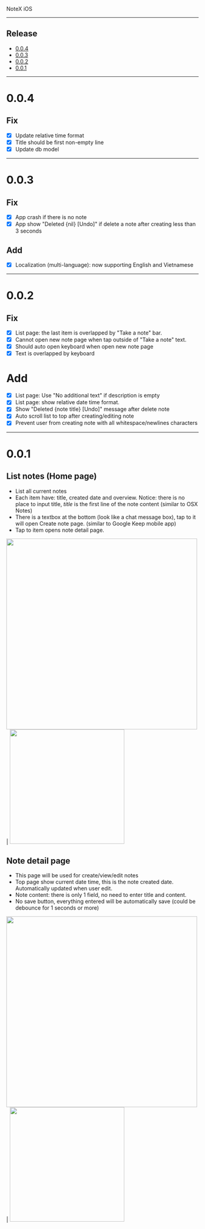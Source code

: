NoteX iOS

---

## Release
- [0.0.4](#004)
- [0.0.3](#003)
- [0.0.2](#002)
- [0.0.1](#001)

---

# 0.0.4

## Fix
- [x] Update relative time format
- [x] Title should be first non-empty line
- [x] Update db model

---

# 0.0.3

## Fix
- [x] App crash if there is no note
- [x] App show "Deleted {nil} [Undo]" if delete a note after creating less than 3 seconds

## Add
- [x] Localization (multi-language): now supporting English and Vietnamese

---

# 0.0.2

## Fix
- [x] List page: the last item is overlapped by "Take a note" bar.
- [x] Cannot open new note page when tap outside of "Take a note" text.
- [x] Should auto open keyboard when open new note page
- [x] Text is overlapped by keyboard

# Add
- [x] List page: Use "No additional text" if description is empty
- [x] List page: show relative date time format.
- [x] Show "Deleted {note title} [Undo]" message after delete note
- [x] Auto scroll list to top after creating/editing note
- [x] Prevent user from creating note with all whitespace/newlines characters

---

# 0.0.1

## List notes (Home page)
- List all current notes
- Each item have: title, created date and overview. Notice: there is no place to input title, *title* is the first line of the note content (similar to OSX Notes)
- There is a textbox at the bottom (look like a chat message box), tap to it will open Create note page. (similar to Google Keep mobile app)
- Tap to item opens note detail page.

<img src="https://user-images.githubusercontent.com/4214509/39516306-c44b59ce-4e26-11e8-85ae-750dfb43eaac.png" width="500"> | <img src="https://www.upanhtocdo.com/images/2018/05/29/Screen-Shot-2018-05-29-at-9.41.06-PM.png" width="300">

## Note detail page
- This page will be used for create/view/edit notes
- Top page show current date time, this is the note created date. Automatically updated when user edit.
- Note content: there is only 1 field, no need to enter title and content.
- No save button, everything entered will be automatically save (could be debounce for 1 seconds or more)

<img src="https://user-images.githubusercontent.com/4214509/39516344-de1085aa-4e26-11e8-8e31-72b413707387.png" width="500"> | <img src="https://www.upanhtocdo.com/images/2018/05/29/Screen-Shot-2018-05-29-at-9.48.11-PM.png" width="300">
